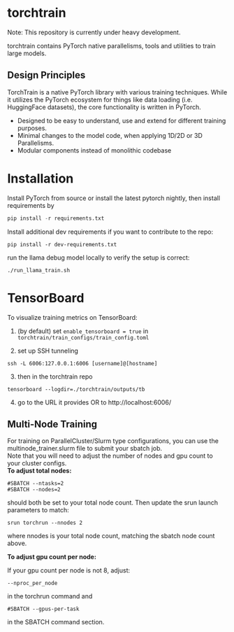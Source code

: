 # torchtrain

Note: This repository is currently under heavy development.

torchtrain contains PyTorch native parallelisms, tools and utilities to train large models.

## Design Principles

TorchTrain is a native PyTorch library with various training techniques. While it utilizes the PyTorch ecosystem for things like data loading (i.e. HuggingFace datasets), the core functionality is written in PyTorch.

* Designed to be easy to understand, use and extend for different training purposes.
* Minimal changes to the model code, when applying 1D/2D or 3D Parallelisms.
* Modular components instead of monolithic codebase

# Installation

Install PyTorch from source or install the latest pytorch nightly, then install requirements by

```python
pip install -r requirements.txt
```

Install additional dev requirements if you want to contribute to the repo:
```
pip install -r dev-requirements.txt
```

run the llama debug model locally to verify the setup is correct:

```
./run_llama_train.sh
```

# TensorBoard

To visualize training metrics on TensorBoard:

1. (by default) set `enable_tensorboard = true` in `torchtrain/train_configs/train_config.toml`

2. set up SSH tunneling
```
ssh -L 6006:127.0.0.1:6006 [username]@[hostname]
```

3. then in the torchtrain repo
```
tensorboard --logdir=./torchtrain/outputs/tb
```

4. go to the URL it provides OR to http://localhost:6006/

## Multi-Node Training
For training on ParallelCluster/Slurm type configurations, you can use the multinode_trainer.slurm file to submit your sbatch job.</br>
Note that you will need to adjust the number of nodes and gpu count to your cluster configs.</br>
<b>To adjust total nodes:</b>
```
#SBATCH --ntasks=2
#SBATCH --nodes=2
```
should both be set to your total node count.
Then update the srun launch parameters to match:
```
srun torchrun --nnodes 2
```
where nnodes is your total node count, matching the sbatch node count above.

<b>To adjust gpu count per node:</b>

If your gpu count per node is not 8, adjust:

```--nproc_per_node```

 in the torchrun command and

```#SBATCH --gpus-per-task```

in the SBATCH command section.
